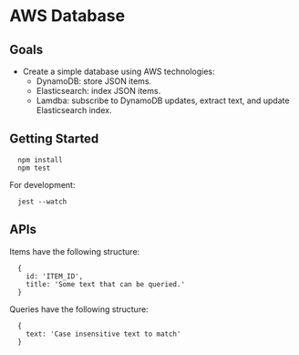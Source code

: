 # AWS Database

## Goals

- Create a simple database using AWS technologies:
  - DynamoDB: store JSON items.
  - Elasticsearch: index JSON items.
  - Lamdba: subscribe to DynamoDB updates, extract text, and update Elasticsearch index.


## Getting Started

~~~~
  npm install
  npm test
~~~~

For development:

~~~~
  jest --watch
~~~~


## APIs

Items have the following structure:

~~~~
  {
    id: 'ITEM_ID',
    title: 'Some text that can be queried.'
  }
~~~~

Queries have the following structure:

~~~~
  {
    text: 'Case insensitive text to match'
  }
~~~~
